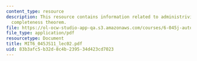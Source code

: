```yaml
---
content_type: resource
description: This resource contains information related to administrivia, logic, and
  completeness theorem.
file: https://ol-ocw-studio-app-qa.s3.amazonaws.com/courses/6-045j-automata-computability-and-complexity-spring-2011/83b3afc5b32d8c4b239534d423cd7023_MIT6_045JS11_lec02.pdf
file_type: application/pdf
resourcetype: Document
title: MIT6_045JS11_lec02.pdf
uid: 83b3afc5-b32d-8c4b-2395-34d423cd7023
---
```

